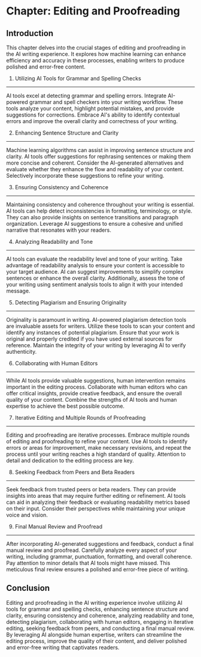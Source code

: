 Chapter: Editing and Proofreading
=================================

Introduction
------------

This chapter delves into the crucial stages of editing and proofreading in the AI writing experience. It explores how machine learning can enhance efficiency and accuracy in these processes, enabling writers to produce polished and error-free content.

1. Utilizing AI Tools for Grammar and Spelling Checks
-----------------------------------------------------

AI tools excel at detecting grammar and spelling errors. Integrate AI-powered grammar and spell checkers into your writing workflow. These tools analyze your content, highlight potential mistakes, and provide suggestions for corrections. Embrace AI's ability to identify contextual errors and improve the overall clarity and correctness of your writing.

2. Enhancing Sentence Structure and Clarity
-------------------------------------------

Machine learning algorithms can assist in improving sentence structure and clarity. AI tools offer suggestions for rephrasing sentences or making them more concise and coherent. Consider the AI-generated alternatives and evaluate whether they enhance the flow and readability of your content. Selectively incorporate these suggestions to refine your writing.

3. Ensuring Consistency and Coherence
-------------------------------------

Maintaining consistency and coherence throughout your writing is essential. AI tools can help detect inconsistencies in formatting, terminology, or style. They can also provide insights on sentence transitions and paragraph organization. Leverage AI suggestions to ensure a cohesive and unified narrative that resonates with your readers.

4. Analyzing Readability and Tone
---------------------------------

AI tools can evaluate the readability level and tone of your writing. Take advantage of readability analysis to ensure your content is accessible to your target audience. AI can suggest improvements to simplify complex sentences or enhance the overall clarity. Additionally, assess the tone of your writing using sentiment analysis tools to align it with your intended message.

5. Detecting Plagiarism and Ensuring Originality
------------------------------------------------

Originality is paramount in writing. AI-powered plagiarism detection tools are invaluable assets for writers. Utilize these tools to scan your content and identify any instances of potential plagiarism. Ensure that your work is original and properly credited if you have used external sources for reference. Maintain the integrity of your writing by leveraging AI to verify authenticity.

6. Collaborating with Human Editors
-----------------------------------

While AI tools provide valuable suggestions, human intervention remains important in the editing process. Collaborate with human editors who can offer critical insights, provide creative feedback, and ensure the overall quality of your content. Combine the strengths of AI tools and human expertise to achieve the best possible outcome.

7. Iterative Editing and Multiple Rounds of Proofreading
--------------------------------------------------------

Editing and proofreading are iterative processes. Embrace multiple rounds of editing and proofreading to refine your content. Use AI tools to identify errors or areas for improvement, make necessary revisions, and repeat the process until your writing reaches a high standard of quality. Attention to detail and dedication to the editing process are key.

8. Seeking Feedback from Peers and Beta Readers
-----------------------------------------------

Seek feedback from trusted peers or beta readers. They can provide insights into areas that may require further editing or refinement. AI tools can aid in analyzing their feedback or evaluating readability metrics based on their input. Consider their perspectives while maintaining your unique voice and vision.

9. Final Manual Review and Proofread
------------------------------------

After incorporating AI-generated suggestions and feedback, conduct a final manual review and proofread. Carefully analyze every aspect of your writing, including grammar, punctuation, formatting, and overall coherence. Pay attention to minor details that AI tools might have missed. This meticulous final review ensures a polished and error-free piece of writing.

Conclusion
----------

Editing and proofreading in the AI writing experience involve utilizing AI tools for grammar and spelling checks, enhancing sentence structure and clarity, ensuring consistency and coherence, analyzing readability and tone, detecting plagiarism, collaborating with human editors, engaging in iterative editing, seeking feedback from peers, and conducting a final manual review. By leveraging AI alongside human expertise, writers can streamline the editing process, improve the quality of their content, and deliver polished and error-free writing that captivates readers.
